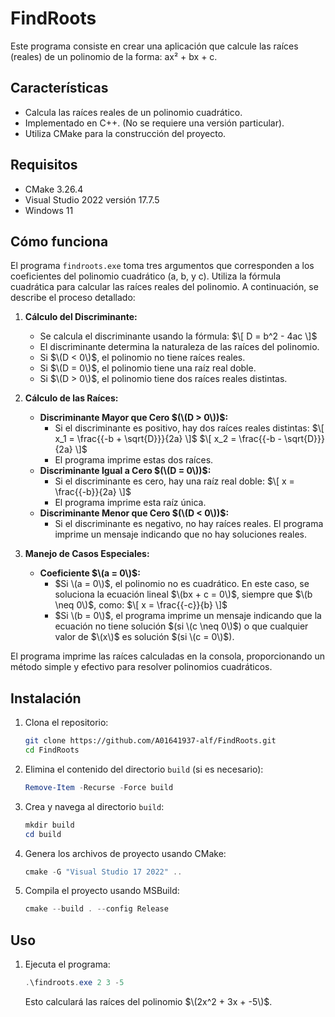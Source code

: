 # FindRoots

Este programa consiste en crear una aplicación que calcule las raíces (reales) de un polinomio de la forma: ax² + bx + c.

## Características

- Calcula las raíces reales de un polinomio cuadrático.
- Implementado en C++. (No se requiere una versión particular).
- Utiliza CMake para la construcción del proyecto.

## Requisitos

- CMake 3.26.4
- Visual Studio 2022 versión 17.7.5
- Windows 11

## Cómo funciona

El programa `findroots.exe` toma tres argumentos que corresponden a los coeficientes del polinomio cuadrático (a, b, y c). Utiliza la fórmula cuadrática para calcular las raíces reales del polinomio. A continuación, se describe el proceso detallado:

1. **Cálculo del Discriminante:**
    - Se calcula el discriminante usando la fórmula:
    $\[
    D = b^2 - 4ac
    \]$
    - El discriminante determina la naturaleza de las raíces del polinomio.
    - Si $\(D < 0\)$, el polinomio no tiene raíces reales.
    - Si $\(D = 0\)$, el polinomio tiene una raíz real doble.
    - Si $\(D > 0\)$, el polinomio tiene dos raíces reales distintas.

2. **Cálculo de las Raíces:**
    - **Discriminante Mayor que Cero $(\(D > 0\))$:**
        - Si el discriminante es positivo, hay dos raíces reales distintas:
        $\[
        x_1 = \frac{{-b + \sqrt{D}}}{2a}
        \]$
        $\[
        x_2 = \frac{{-b - \sqrt{D}}}{2a}
        \]$
        - El programa imprime estas dos raíces.
    - **Discriminante Igual a Cero $(\(D = 0\))$:**
        - Si el discriminante es cero, hay una raíz real doble:
        $\[
        x = \frac{{-b}}{2a}
        \]$
        - El programa imprime esta raíz única.
    - **Discriminante Menor que Cero $(\(D < 0\))$:**
        - Si el discriminante es negativo, no hay raíces reales. El programa imprime un mensaje indicando que no hay soluciones reales.

3. **Manejo de Casos Especiales:**
    - **Coeficiente $\(a = 0\)$:**
        - $Si \(a = 0\)$, el polinomio no es cuadrático. En este caso, se soluciona la ecuación lineal $\(bx + c = 0\)$, siempre que $\(b \neq 0\)$, como:
        $\[
        x = \frac{{-c}}{b}
        \]$
        - $Si \(b = 0\)$, el programa imprime un mensaje indicando que la ecuación no tiene solución $(si \(c \neq 0\)$) o que cualquier valor de $\(x\)$ es solución $(si \(c = 0\)$).

El programa imprime las raíces calculadas en la consola, proporcionando un método simple y efectivo para resolver polinomios cuadráticos.

## Instalación

1. Clona el repositorio:
    ```bash
    git clone https://github.com/A01641937-alf/FindRoots.git
    cd FindRoots
    ```

2. Elimina el contenido del directorio `build` (si es necesario):
    ```powershell
    Remove-Item -Recurse -Force build
    ```

3. Crea y navega al directorio `build`:
    ```powershell
    mkdir build
    cd build
    ```

4. Genera los archivos de proyecto usando CMake:
    ```powershell
    cmake -G "Visual Studio 17 2022" ..
    ```

5. Compila el proyecto usando MSBuild:
    ```powershell
    cmake --build . --config Release
    ```

## Uso

1. Ejecuta el programa:
    ```powershell
    .\findroots.exe 2 3 -5
    ```

    Esto calculará las raíces del polinomio $\(2x^2 + 3x + -5\)$.

